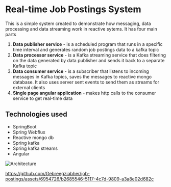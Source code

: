 # Real-time Job Postings System

This is a simple system created to demonstrate how messaging, data processing and data streaming work in reactive sytems. It has four main parts
1. **Data publisher service** - is a scheduled program that runs in a specific time interval and generates random job postings data to a kafka topic
2. **Data processor service** - is a Kafka streaming service that does filtering on the data generated by data publisher and sends it back to a separate Kafka topic
3. **Data consumer service** - is a subscriber that listens to incoming messages in Kafka topics, saves the messages to reactive mongo database. It also uses server sent events to send them as streams for external clients 
4. **Single page angular application** - makes http calls to the consumer service to get real-time data

## Technologies used

* SpringBoot
* Spring Webflux
* Reactive mongo db
* Spring kafka
* Spring kafka streams
* Angular

![Architecture](https://github.com/Gebreegziabher/job-postings/assets/6954726/ef290f54-f040-47f3-a428-e1b99c78f856)

https://github.com/Gebreegziabher/job-postings/assets/6954726/b2685546-5117-4c7d-9809-a3a8e02d682c
